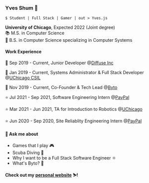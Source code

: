 ### Yves Shum 🌊

`$ Student | Full Stack | Gamer | out > Yves.js`

**University of Chicago**, Expected 2022 (Joint degree)\
📚 M.S. in Computer Science\
📗 B.S. in Computer Science specializing in Computer Systems

#### Work Experience 

🌟 Sep 2019 - Current, Junior Developer @[Diffuse Inc](https://diffusefunds.com/)

🌟 Jan 2019 - Current, Systems Administrator & Full Stack Developer @[UChicago CSIL](https://csil.cs.uchicago.edu)

🌟 Nov 2019 - Current, Co-Founder & Tech Lead @[Byto](https://byto.tech)

⭐ Jul 2021 - Sep 2021, Software Engineering Intern @[PayPal](https://paypal.com)

⭐ Mar 2021 - Jun 2021, TA for Introduction to Robotics @[UChicago](https://classes.cs.uchicago.edu/archive/2021/spring/20600-1/index.html)

⭐ Jun 2020 - Sep 2020, Site Reliablity Engineering Intern @[PayPal](https://paypal.com)


#### 💬 Ask me about

- Games that I play 🎮
- Scuba Diving 🌊
- Why I want to be a Full Stack Software Engineer ⚛️
- What's Byto? 🍞


**Check out my [personal website](https://yvesshum.com) ⛷️!**

